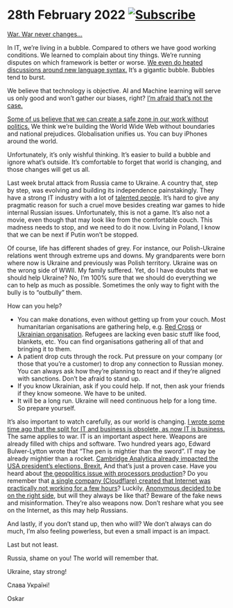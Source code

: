 # 28th February 2022 [![Subscribe](https://img.shields.io/badge/%F0%9F%9A%80-subscribe!-important)](https://www.architecture-weekly.com/?utm_source=github_architecture_weekly)

[War. War never changes…](https://www.youtube.com/watch?v=C2Pt-LnQ2po)

In IT, we’re living in a bubble. Compared to others we have good working conditions. We learned to complain about tiny things. We’re running disputes on which framework is better or worse. [We even do heated discussions around new language syntax.](https://github.com/dotnet/csharplang/discussions/5735) It’s a gigantic bubble. Bubbles tend to burst.


We believe that technology is objective. AI and Machine learning will serve us only good and won’t gather our biases, right? [I’m afraid that’s not the case.](https://event-driven.io/en/computer_says_no_we_may_have_an_issue_with_ai_soon/)


[Some of us believe that we can create a safe zone in our work without politics.](https://www.theverge.com/2021/4/27/22406673/basecamp-political-speech-policy-controversy) We think we’re building the World Wide Web without boundaries and national prejudices. Globalisation unifies us. You can buy iPhones around the world.


Unfortunately, it’s only wishful thinking. It’s easier to build a bubble and ignore what’s outside. It’s comfortable to forget that world is changing, and those changes will get us all.

Last week brutal attack from Russia came to Ukraine. A country that, step by step, was evolving and building its independence painstakingly. They have a strong IT industry with a lot of [talented people](https://twitter.com/biofsphere/status/1498085717628624898). It’s hard to give any pragmatic reason for such a cruel move besides creating war games to hide internal Russian issues. Unfortunately, this is not a game. It’s also not a movie, even though that may look like from the comfortable couch. This madness needs to stop, and we need to do it now. Living in Poland, I know that we can be next if Putin won’t be stopped.

Of course, life has different shades of grey. For instance, our Polish-Ukraine relations went through extreme ups and downs. My grandparents were born where now is Ukraine and previously was Polish territory. Ukraine was on the wrong side of WWII. My family suffered. Yet, do I have doubts that we should help Ukraine? No, I’m 100% sure that we should do everything we can to help as much as possible. Sometimes the only way to fight with the bully is to “outbully” them.

How can you help?

- You can make donations, even without getting up from your couch. Most humanitarian organisations are gathering help, e.g. [Red Cross](https://redcross.org.ua/en/) or [Ukrainian organisation](https://ukraina.services/). Refugees are lacking even basic stuff like food, blankets, etc. You can find organisations gathering all of that and bringing it to them.
- A patient drop cuts through the rock. Put pressure on your company (or those that you’re a customer) to drop any connection to Russian money. You can always ask how they’re planning to react and if they’re aligned with sanctions. Don’t be afraid to stand up.
- If you know Ukrainian, ask if you could help. If not, then ask your friends if they know someone. We have to be united.
- It will be a long run. Ukraine will need continuous help for a long time. So prepare yourself.

It’s also important to watch carefully, as our world is changing. [I wrote some time ago that the split for IT and business is obsolete, as now IT is business.](https://event-driven.io/en/bring_me_problems_not_solutions/) The same applies to war. IT is an important aspect here. Weapons are already filled with chips and software. Two hundred years ago, Edward Bulwer-Lytton wrote that “The pen is mightier than the sword”. IT may be already mightier than a rocket. [Cambridge Analytica already impacted the USA president’s elections, Brexit.](https://en.wikipedia.org/wiki/Facebook%E2%80%93Cambridge_Analytica_data_scandal) And that’s just a proven case. Have you heard about [the geopolitics issue with processors production](https://stratechery.com/2021/intel-problems/)? Do you remember that [a single company (Cloudflare) created that Internet was practically not working for a few hours](https://blog.cloudflare.com/a-byzantine-failure-in-the-real-world/)? Luckily, [Anonymous decided to be on the right side](https://cybernews.com/news/anonymous-leaks-database-of-the-russian-ministry-of-defence/), but will they always be like that? Beware of the fake news and misinformation. They’re also weapons now. Don’t reshare what you see on the Internet, as this may help Russians.

And lastly, if you don’t stand up, then who will? We don’t always can do much, I’m also feeling powerless, but even a small impact is an impact.

Last but not least.

Russia, shame on you! The world will remember that.

Ukraine, stay strong! 

Слава Україні!

Oskar